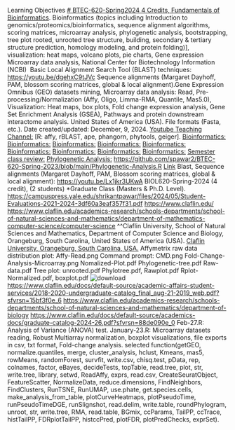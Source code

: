 Learning Objectives [# BTEC-620-Spring2024 4 Credits, Fundamentals of Bioinformatics](https://pawar1550.wixsite.com/claflin-courses/copy-of-biol620-spring-2023-4-credit).
Bioinformatics (topics including Introduction to genomics/proteomics/bioinformatics, sequence alignment algorithms, scoring matrices, microarray analysis, phylogenetic analysis, bootstrapping, tree plot rooted, unrooted tree structure, building, secondary & tertiary structure prediction, homology modeling, and protein folding)], visualization: heat maps, volcano plots, pie charts, Gene expression Microarray data analysis, National Center for Biotechnology Information (NCBI)  Basic Local Alignment Search Tool (BLAST) techniques: https://youtu.be/dgehxC9tJVc Sequence alignments (Margaret Dayhoff, PAM, blossom scoring matrices, global & local alignment).Gene Expression Omnibus (GEO) datasets mining, Microarray data analysis: Read, Pre-processing/Normalization (Affy, Oligo, Limma-RMA, Quantile, Mas5.0), Visualization: Heat maps, box plots, Fold change expression analysis, Gene Set Enrichment Analysis (GSEA), Pathways and protein downstream interactome analysis. United States of America (USA). File formats (Fasta, etc.). Date created/updated: December, 9, 2024.
[Youtube Teaching Channel:](https://www.youtube.com/playlist?list=PLKka-JHtsz80sJ_uQ8wZ4cnLNB9yRJNoV)
[R: affy, rBLAST, ape, phangorn, phytools, geiger].
[Bioinformatics:](https://youtu.be/G6Xh9QJQrjA)
[Bioinformatics:](https://youtu.be/UlU8GlZP7GU)
[Bioinformatics:](https://youtu.be/YVMVhcDCMY8)
[Bioinformatics:](https://youtu.be/OTGJ4355zCQ)
[Bioinformatics:](https://youtu.be/EYZgSvCS858)
[Bioinformatics:](https://youtu.be/kGaQ2mG4-9g)
[Bioinformatics:](https://youtu.be/kIxlNUeG-38)
[Bioinformatics:](https://youtu.be/bmWCnSMhUDk)
[Bioinformatics:](https://youtu.be/7UOA1hC2V5k)
[Semester class review:](https://youtu.be/Pju8ecWWRAw)
[Phylogenetic Analysis:](https://youtu.be/IMIP4la-K84)
https://github.com/spawar2/BTEC-620-Spring-2023/blob/main/Phylogenetic-Analysis.R
[Link](https://youtu.be/UEsXMfE_7Rg)
Blast, Sequence alignments (Margaret Dayhoff, PAM, Blossom scoring matrices, global & local alignment): https://youtu.be/Lx1jkr3UKwA
BIOL620-Spring-2024 (4 credit), (2 students) *Graduate Class (Masters & Ph.D. Level). https://campuspress.yale.edu/shrikantpawar/files/2024/05/Student-Evaluations-2021-2024-3df60a3eaf357f31.pdf
https://www.claflin.edu/ https://www.claflin.edu/academics-research/schools-departments/school-of-natural-sciences-and-mathematics/department-of-mathematics-computer-science/computer-science ^^Claflin University, School of Natural Sciences and Mathematics, Department of Computer Science and Biology, Orangeburg, South Carolina, United States of America (USA). 
[Claflin University, Orangeburg, South Carolina, USA.](https://www.claflin.edu/docs/default-source/academic-affairs-student-services/2018-2020-undergraduate-catalog_final_aug-21-2019_web.pdf?sfvrsn=15bf3f0e_6)
Affymetrix raw data distribution plot: Affy-Read.png
Command prompt: CMD.png
Fold-Change-Analysis-Microarray.png
Nomalized-Plot.pdf
Phylogenetic-tree.pdf
Raw-data.pdf
Tree plot: unrooted.pdf
Phylotree.pdf, Rawplot.pdf
Rplot-Normalized.pdf, boxplot.pdf
![download](https://github.com/user-attachments/assets/f47eb0d4-aa01-4cf2-bda0-da4e7e4b3929)
https://www.claflin.edu/docs/default-source/academic-affairs-student-services/2018-2020-undergraduate-catalog_final_aug-21-2019_web.pdf?sfvrsn=15bf3f0e_6
https://www.claflin.edu/academics-research/schools-departments/school-of-natural-sciences-and-mathematics/department-of-biology
https://www.claflin.edu/docs/default-source/academics-docs/graduate-catalog-2024-26.pdf?sfvrsn=88de090e_0
Feb-27.R: Analysis of Variance (ANOVA) test.
January-23.R: Microarray datasets reading, Robust Multiarray normalization, boxplot visualizations, file exports in csv, txt format, Fold-change analysis.
selected function(getGEO, normalize.quantiles, merge, cluster_analysis, hclust, Kmeans, mas5, rowMeans, randomForest, survfit, write.csv, chisq.test, pData, rep, colnames, factor, eBayes, decideTests, topTable, read.tree, plot, str, write.tree, library, setwd, ReadAffy, exprs, read.csv, CreateSeuratObject, FeatureScatter, NormalizeData, reduce.dimensions, FindNeighbors, FindClusters, RunTSNE, RunUMAP, use.phate, get.species.cells, make_analysis_from_table, plotCurveHeatmaps, plotPseudoTime, runPseudoTimeDGE, runSlignshot, read.delim, write.table, roundPhylogram, unroot, str, write.tree, RMA, read.table, BGmix, ccParams, TailPP, ccTrace, histTailPP, FDRplotTailPP, histccPred, plotFDR, plotPredChecks, exprSet).

